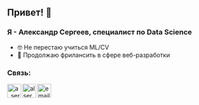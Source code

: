## Привет! 👋

### Я - Александр Сергеев, специалист по Data Science

- 🤓 Не перестаю учиться ML/CV
- 🔭 Продолжаю фрилансить в сфере веб-разработки

### Связь:
[<img align="left" alt="a_sergeev | telegram" height="32px" src="https://cdnjs.cloudflare.com/ajax/libs/fontisto/3.0.4/icons/brand/telegram.png" />](https://t.me/a_sergeev)
[<img align="left" alt="alserg | vk.com" height="32px" src="https://cdnjs.cloudflare.com/ajax/libs/fontisto/3.0.4/icons/brand/vk.png" />](https://vk.com/alserg)
[<img align="left" alt="email" height="32px" src="https://cdnjs.cloudflare.com/ajax/libs/ionicons/1.2.3/src/icon-email.svg" />](mailto:profprogru@gmail.com)

